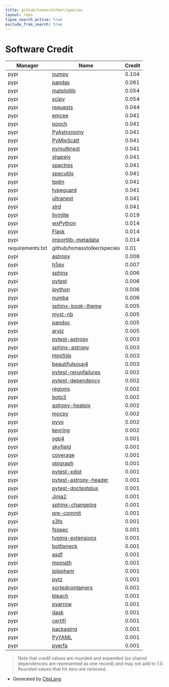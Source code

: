 ```yaml
---
title: github/tomasstolker/species
layout: repo
tipue_search_active: true
exclude_from_search: true
---
```

# Software Credit

|Manager|Name|Credit|
|-------|----|------|
|pypi|[numpy](https://www.numpy.org)|0.104|
|pypi|[pandas](https://pandas.pydata.org)|0.061|
|pypi|[matplotlib](https://matplotlib.org)|0.054|
|pypi|[scipy](https://pypi.org/project/scipy)|0.054|
|pypi|[requests](https://pypi.org/project/requests)|0.044|
|pypi|[emcee](https://emcee.readthedocs.io)|0.041|
|pypi|[pooch](https://pypi.org/project/pooch)|0.041|
|pypi|[PyAstronomy](https://pypi.org/project/PyAstronomy)|0.041|
|pypi|[PyMieScatt](https://pypi.org/project/PyMieScatt)|0.041|
|pypi|[pymultinest](https://pypi.org/project/pymultinest)|0.041|
|pypi|[shapely](https://pypi.org/project/shapely)|0.041|
|pypi|[spectres](https://pypi.org/project/spectres)|0.041|
|pypi|[specutils](https://pypi.org/project/specutils)|0.041|
|pypi|[tqdm](https://pypi.org/project/tqdm)|0.041|
|pypi|[typeguard](https://pypi.org/project/typeguard)|0.041|
|pypi|[ultranest](https://pypi.org/project/ultranest)|0.041|
|pypi|[xlrd](https://pypi.org/project/xlrd)|0.041|
|pypi|[llvmlite](https://pypi.org/project/llvmlite)|0.019|
|pypi|[wxPython](https://pypi.org/project/wxPython)|0.014|
|pypi|[Flask](https://pypi.org/project/Flask)|0.014|
|pypi|[importlib-metadata](https://pypi.org/project/importlib-metadata)|0.014|
|requirements.txt|github/tomasstolker/species|0.01|
|pypi|[astropy](http://astropy.org)|0.008|
|pypi|[h5py](https://www.h5py.org/)|0.007|
|pypi|[sphinx](https://pypi.org/project/sphinx)|0.006|
|pypi|[pytest](https://pypi.org/project/pytest)|0.006|
|pypi|[ipython](https://pypi.org/project/ipython)|0.006|
|pypi|[numba](https://numba.pydata.org)|0.006|
|pypi|[sphinx-book-theme](https://pypi.org/project/sphinx-book-theme)|0.005|
|pypi|[myst-nb](https://pypi.org/project/myst-nb)|0.005|
|pypi|[pandoc](https://pypi.org/project/pandoc)|0.005|
|pypi|[arviz](https://pypi.org/project/arviz)|0.005|
|pypi|[pytest-astropy](https://pypi.org/project/pytest-astropy)|0.003|
|pypi|[sphinx-astropy](https://pypi.org/project/sphinx-astropy)|0.003|
|pypi|[html5lib](https://pypi.org/project/html5lib)|0.003|
|pypi|[beautifulsoup4](https://pypi.org/project/beautifulsoup4)|0.003|
|pypi|[pytest-rerunfailures](https://pypi.org/project/pytest-rerunfailures)|0.002|
|pypi|[pytest-dependency](https://pypi.org/project/pytest-dependency)|0.002|
|pypi|[regions](https://pypi.org/project/regions)|0.002|
|pypi|[boto3](https://pypi.org/project/boto3)|0.002|
|pypi|[astropy-healpix](https://pypi.org/project/astropy-healpix)|0.002|
|pypi|[mocpy](https://pypi.org/project/mocpy)|0.002|
|pypi|[pyvo](https://pypi.org/project/pyvo)|0.002|
|pypi|[keyring](https://pypi.org/project/keyring)|0.002|
|pypi|[sgp4](https://pypi.org/project/sgp4)|0.001|
|pypi|[skyfield](https://pypi.org/project/skyfield)|0.001|
|pypi|[coverage](https://pypi.org/project/coverage)|0.001|
|pypi|[objgraph](https://pypi.org/project/objgraph)|0.001|
|pypi|[pytest-xdist](https://pypi.org/project/pytest-xdist)|0.001|
|pypi|[pytest-astropy-header](https://pypi.org/project/pytest-astropy-header)|0.001|
|pypi|[pytest-doctestplus](https://pypi.org/project/pytest-doctestplus)|0.001|
|pypi|[Jinja2](https://pypi.org/project/Jinja2)|0.001|
|pypi|[sphinx-changelog](https://pypi.org/project/sphinx-changelog)|0.001|
|pypi|[pre-commit](https://pypi.org/project/pre-commit)|0.001|
|pypi|[s3fs](https://pypi.org/project/s3fs)|0.001|
|pypi|[fsspec](https://pypi.org/project/fsspec)|0.001|
|pypi|[typing-extensions](https://pypi.org/project/typing-extensions)|0.001|
|pypi|[bottleneck](https://pypi.org/project/bottleneck)|0.001|
|pypi|[asdf](https://pypi.org/project/asdf)|0.001|
|pypi|[mpmath](https://pypi.org/project/mpmath)|0.001|
|pypi|[jplephem](https://pypi.org/project/jplephem)|0.001|
|pypi|[pytz](https://pypi.org/project/pytz)|0.001|
|pypi|[sortedcontainers](https://pypi.org/project/sortedcontainers)|0.001|
|pypi|[bleach](https://pypi.org/project/bleach)|0.001|
|pypi|[pyarrow](https://pypi.org/project/pyarrow)|0.001|
|pypi|[dask](https://pypi.org/project/dask)|0.001|
|pypi|[certifi](https://pypi.org/project/certifi)|0.001|
|pypi|[packaging](https://pypi.org/project/packaging)|0.001|
|pypi|[PyYAML](https://pypi.org/project/PyYAML)|0.001|
|pypi|[pyerfa](https://pypi.org/project/pyerfa)|0.001|


> Note that credit values are rounded and expanded (so shared dependencies are represented as one record) and may not add to 1.0. Rounded values that hit zero are removed.


- Generated by [CiteLang](https://github.com/vsoch/citelang)
